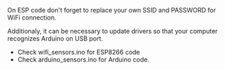 On ESP code don't forget to replace your own SSID and PASSWORD for WiFi connection.

Additionaly, it can be necessary to update drivers so that your computer recognizes Arduino on USB port. 

- Check wifi_sensors.ino for ESP8266 code
- Check arduino_sensors.ino for Arduino code.
  
